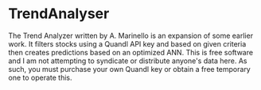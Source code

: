 # TrendAnalyser
The Trend Analyzer written by A. Marinello is an expansion of some earlier work. It filters stocks using a Quandl API key and based on given criteria then creates predictions based on an optimized ANN. This is free software and I am not attempting to syndicate or distribute anyone's data here. As such, you must purchase your own Quandl key or obtain a free temporary one to operate this.
